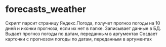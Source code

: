 # forecasts_weather
  Скрипт парсит страницу Яндекс.Погода, получет прогноз погоды на 10 дней и иконки прогноза, если их нет в папке.
  Записывает данные в БД.
  Выдает прогноз погоды по датам, переданным в аргументах
  Создает карточки с прогнозом погоды по датам, переданным в аргументах
